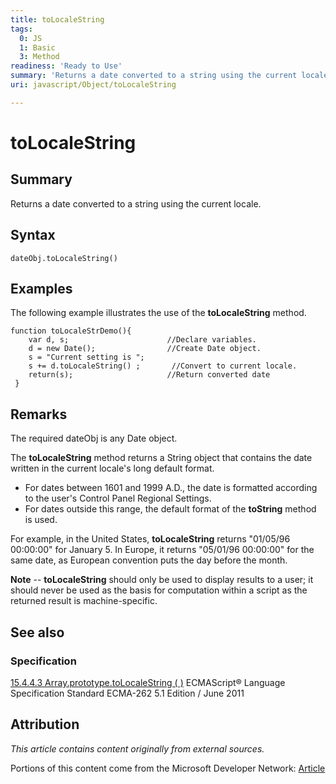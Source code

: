 ```yaml
---
title: toLocaleString
tags:
  0: JS
  1: Basic
  3: Method
readiness: 'Ready to Use'
summary: 'Returns a date converted to a string using the current locale.'
uri: javascript/Object/toLocaleString

---
```

# toLocaleString

## Summary

Returns a date converted to a string using the current locale.

## Syntax

    dateObj.toLocaleString()

## Examples

The following example illustrates the use of the **toLocaleString** method.

``` {.js}
function toLocaleStrDemo(){
    var d, s;                      //Declare variables.
    d = new Date();                //Create Date object.
    s = "Current setting is ";
    s += d.toLocaleString() ;       //Convert to current locale.
    return(s);                     //Return converted date
 }
```

## Remarks

The required dateObj is any Date object.

The **toLocaleString** method returns a String object that contains the date written in the current locale's long default format.

-   For dates between 1601 and 1999 A.D., the date is formatted according to the user's Control Panel Regional Settings.
-   For dates outside this range, the default format of the **toString** method is used.

For example, in the United States, **toLocaleString** returns "01/05/96 00:00:00" for January 5. In Europe, it returns "05/01/96 00:00:00" for the same date, as European convention puts the day before the month.

**Note** -- **toLocaleString** should only be used to display results to a user; it should never be used as the basis for computation within a script as the returned result is machine-specific.

## See also

### Specification

[15.4.4.3 Array.prototype.toLocaleString ( )](http://www.ecma-international.org/ecma-262/5.1/#sec-15.4.4.3) ECMAScript® Language Specification Standard ECMA-262 5.1 Edition / June 2011

## Attribution

*This article contains content originally from external sources.*

Portions of this content come from the Microsoft Developer Network: [Article](http://msdn.microsoft.com/en-us/library/ie/wb66sb9s(v=vs.94).aspx)

